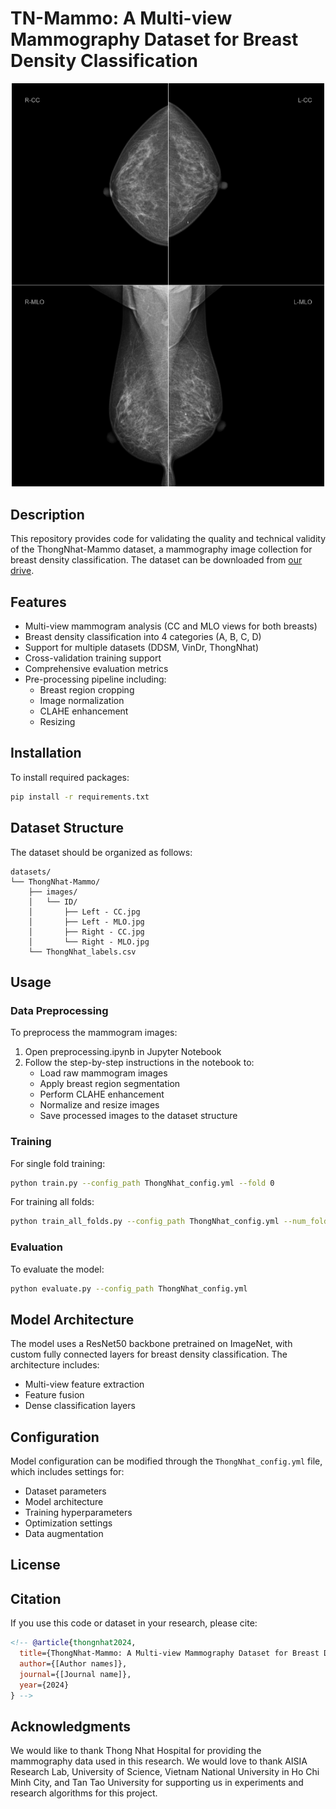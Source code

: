 # TN-Mammo: A Multi-view Mammography Dataset for Breast Density Classification

[<p align="center"><img src="source/ex_mammo.png" width="500"></p>]()

## Description

This repository provides code for validating the quality and technical validity of the ThongNhat-Mammo dataset, a mammography image collection for breast density classification. The dataset can be downloaded from [our drive]().

## Features

- Multi-view mammogram analysis (CC and MLO views for both breasts)
- Breast density classification into 4 categories (A, B, C, D)
- Support for multiple datasets (DDSM, VinDr, ThongNhat)
- Cross-validation training support
- Comprehensive evaluation metrics
- Pre-processing pipeline including:
  - Breast region cropping
  - Image normalization
  - CLAHE enhancement
  - Resizing

## Installation

To install required packages:

```bash
pip install -r requirements.txt
```

## Dataset Structure

The dataset should be organized as follows:

```
datasets/
└── ThongNhat-Mammo/
    ├── images/
    │   └── ID/
    │       ├── Left - CC.jpg
    │       ├── Left - MLO.jpg
    │       ├── Right - CC.jpg
    │       └── Right - MLO.jpg
    └── ThongNhat_labels.csv
```

## Usage

### Data Preprocessing

To preprocess the mammogram images:

1. Open preprocessing.ipynb in Jupyter Notebook
2. Follow the step-by-step instructions in the notebook to:
   - Load raw mammogram images
   - Apply breast region segmentation
   - Perform CLAHE enhancement
   - Normalize and resize images
   - Save processed images to the dataset structure

### Training

For single fold training:

```bash
python train.py --config_path ThongNhat_config.yml --fold 0
```

For training all folds:

```bash
python train_all_folds.py --config_path ThongNhat_config.yml --num_folds 5
```

### Evaluation

To evaluate the model:

```bash
python evaluate.py --config_path ThongNhat_config.yml
```

## Model Architecture

The model uses a ResNet50 backbone pretrained on ImageNet, with custom fully connected layers for breast density classification. The architecture includes:

- Multi-view feature extraction
- Feature fusion
- Dense classification layers

## Configuration

Model configuration can be modified through the `ThongNhat_config.yml` file, which includes settings for:

- Dataset parameters
- Model architecture
- Training hyperparameters
- Optimization settings
- Data augmentation

## License



## Citation

If you use this code or dataset in your research, please cite:

```bibtex
<!-- @article{thongnhat2024,
  title={ThongNhat-Mammo: A Multi-view Mammography Dataset for Breast Density Classification},
  author={[Author names]},
  journal={[Journal name]},
  year={2024}
} -->
```

## Acknowledgments

We would like to thank Thong Nhat Hospital for providing the mammography data used in this research. We would love to thank AISIA Research Lab, University of Science, Vietnam National University in Ho Chi Minh City, and Tan Tao University for supporting us in experiments and research algorithms for this project. 
